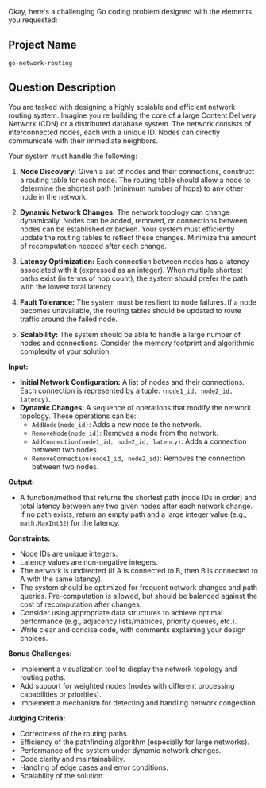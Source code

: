 Okay, here's a challenging Go coding problem designed with the elements you requested:

## Project Name

`go-network-routing`

## Question Description

You are tasked with designing a highly scalable and efficient network routing system.  Imagine you're building the core of a large Content Delivery Network (CDN) or a distributed database system. The network consists of interconnected nodes, each with a unique ID.  Nodes can directly communicate with their immediate neighbors.

Your system must handle the following:

1.  **Node Discovery:**  Given a set of nodes and their connections, construct a routing table for each node.  The routing table should allow a node to determine the shortest path (minimum number of hops) to any other node in the network.

2.  **Dynamic Network Changes:** The network topology can change dynamically.  Nodes can be added, removed, or connections between nodes can be established or broken. Your system must efficiently update the routing tables to reflect these changes.  Minimize the amount of recomputation needed after each change.

3.  **Latency Optimization:**  Each connection between nodes has a latency associated with it (expressed as an integer). When multiple shortest paths exist (in terms of hop count), the system should prefer the path with the lowest total latency.

4.  **Fault Tolerance:**  The system must be resilient to node failures. If a node becomes unavailable, the routing tables should be updated to route traffic around the failed node.

5.  **Scalability:** The system should be able to handle a large number of nodes and connections.  Consider the memory footprint and algorithmic complexity of your solution.

**Input:**

*   **Initial Network Configuration:**  A list of nodes and their connections.  Each connection is represented by a tuple: `(node1_id, node2_id, latency)`.
*   **Dynamic Changes:**  A sequence of operations that modify the network topology.  These operations can be:
    *   `AddNode(node_id)`: Adds a new node to the network.
    *   `RemoveNode(node_id)`: Removes a node from the network.
    *   `AddConnection(node1_id, node2_id, latency)`: Adds a connection between two nodes.
    *   `RemoveConnection(node1_id, node2_id)`: Removes the connection between two nodes.

**Output:**

*   A function/method that returns the shortest path (node IDs in order) and total latency between any two given nodes after each network change. If no path exists, return an empty path and a large integer value (e.g., `math.MaxInt32`) for the latency.

**Constraints:**

*   Node IDs are unique integers.
*   Latency values are non-negative integers.
*   The network is undirected (if A is connected to B, then B is connected to A with the same latency).
*   The system should be optimized for frequent network changes and path queries.  Pre-computation is allowed, but should be balanced against the cost of recomputation after changes.
*   Consider using appropriate data structures to achieve optimal performance (e.g., adjacency lists/matrices, priority queues, etc.).
*   Write clear and concise code, with comments explaining your design choices.

**Bonus Challenges:**

*   Implement a visualization tool to display the network topology and routing paths.
*   Add support for weighted nodes (nodes with different processing capabilities or priorities).
*   Implement a mechanism for detecting and handling network congestion.

**Judging Criteria:**

*   Correctness of the routing paths.
*   Efficiency of the pathfinding algorithm (especially for large networks).
*   Performance of the system under dynamic network changes.
*   Code clarity and maintainability.
*   Handling of edge cases and error conditions.
*   Scalability of the solution.
